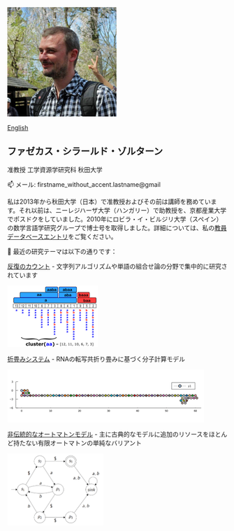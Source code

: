 <img src="/topics/fig/profile.jpg"  width="250" height="250">

[English](/README.md)

## ファゼカス・シラールド・ゾルターン
准教授
工学資源学研究科
秋田大学

📫 メール: firstname_without_accent.lastname@gmail

私は2013年から秋田大学（日本）で准教授およびその前は講師を務めています。それ以前は、ニーレジハーザ大学（ハンガリー）で助教授を、京都産業大学でポスドクをしていました。2010年にロビラ・イ・ビルジリ大学（スペイン）の数学言語学研究グループで博士号を取得しました。詳細については、私の[教員データベースエントリ](https://akitauinfo.akita-u.ac.jp/html/100000320_en.html)をご覧ください。

🔭 最近の研究テーマは以下の通りです：

[反復のカウント](/topics/Squares.md) - 文字列アルゴリズムや単語の組合せ論の分野で集中的に研究されています

 <img src="/topics/fig/clusterEx2.png"  width="208" height="141">

[折畳みシステム](/topics/Oritatami.md) - RNAの転写共折り畳みに基づく分子計算モデル

 <img src="/topics/fig/counter1kcrop.gif"  width="450" height="121">

[非伝統的なオートマトンモデル](/topics/Oneway.md) - 主に古典的なモデルに追加のリソースをほとんど持たない有限オートマトンの単純なバリアント

 <img src="/topics/fig/owjfaEx.png"  width="220" height="165">
